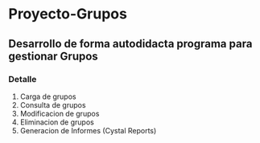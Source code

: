 # Proyecto-Grupos
## Desarrollo de forma autodidacta  programa para gestionar Grupos
### Detalle
1. Carga de grupos
2. Consulta de grupos 
3. Modificacion de grupos
4. Eliminacion de grupos 
5. Generacion de Informes (Cystal Reports)
